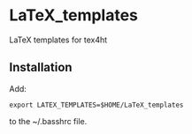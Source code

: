 # LaTeX_templates
LaTeX templates for tex4ht

## Installation

Add:

	export LATEX_TEMPLATES=$HOME/LaTeX_templates

to the ~/.basshrc file.

